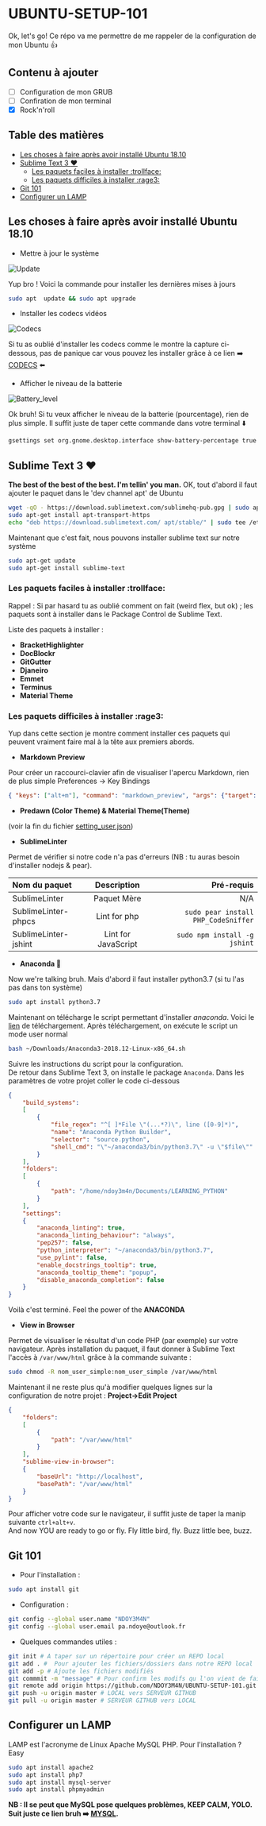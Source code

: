 # UBUNTU-SETUP-101
Ok, let's go! Ce répo va me permettre de me rappeler de la configuration de mon Ubuntu :+1:

## Contenu à ajouter

- [ ] Configuration de mon GRUB
- [ ] Confiration de mon terminal
- [x] Rock'n'roll

## Table des matières

<!-- MarkdownTOC -->

- [Les choses à faire après avoir installé Ubuntu 18.10](#les-choses-%C3%A0-faire-apr%C3%A8s-avoir-install%C3%A9-ubuntu-1810)
- [Sublime Text 3 :heart:](#sublime-text-3-heart)
    - [Les paquets faciles à installer :trollface:](#les-paquets-faciles-%C3%A0-installer-trollface)
    - [Les paquets difficiles à installer :rage3:](#les-paquets-difficiles-%C3%A0-installer-rage3)
- [Git 101](#git-101)
- [Configurer un LAMP](#configurer-un-lamp)

<!-- /MarkdownTOC -->

## Les choses à faire après avoir installé Ubuntu 18.10

- Mettre à jour le système

![Update][Update_img]

Yup bro ! Voici la commande pour installer les dernières mises à jours
```bash
sudo apt  update && sudo apt upgrade
```
- Installer les codecs vidéos

![Codecs][Codecs_img]

Si tu as oublié d'installer les codecs comme le montre la capture ci-dessous, pas de panique car vous pouvez les installer grâce à ce lien :arrow_right: [CODECS](apt://ubuntu-restricted-extras) :arrow_left:
- Afficher le niveau de la batterie

![Battery_level][Battery_img]

Ok bruh! Si tu veux afficher le niveau de la batterie (pourcentage), rien de plus simple. Il suffit juste de taper cette commande dans votre terminal :arrow_down:
```bash
gsettings set org.gnome.desktop.interface show-battery-percentage true
```

## Sublime Text 3 :heart:

__The best of the best of the best. I'm tellin' you man.__
OK, tout d'abord il faut ajouter le paquet dans le 'dev channel apt' de Ubuntu
```bash
wget -qO - https://download.sublimetext.com/sublimehq-pub.gpg | sudo apt-key add -
sudo apt-get install apt-transport-https
echo "deb https://download.sublimetext.com/ apt/stable/" | sudo tee /etc/apt/sources.list.d/sublime-text.list
```
Maintenant que c'est fait, nous pouvons installer sublime text sur notre système
```bash
sudo apt-get update
sudo apt-get install sublime-text
```

### Les paquets faciles à installer :trollface:

Rappel : Si par hasard tu as oublié comment on fait (weird flex, but ok) ; les paquets sont à installer dans le Package Control de Sublime Text. 

Liste des paquets à installer :
- __BracketHighlighter__
- __DocBlockr__
- __GitGutter__
- __Djaneiro__
- __Emmet__
- __Terminus__
- __Material Theme__

### Les paquets difficiles à installer :rage3:

Yup dans cette section je montre comment installer ces paquets qui peuvent vraiment faire mal à la tête aux premiers abords.

- __Markdown Preview__

Pour créer un raccourci-clavier afin de visualiser l'apercu Markdown, rien de plus simple
Preferences -> Key Bindings
```json
{ "keys": ["alt+m"], "command": "markdown_preview", "args": {"target": "browser", "parser":"markdown"} }
```
- __Predawn (Color Theme) & Material Theme(Theme)__

(voir la fin du fichier [setting_user.json](setting_user.json))

- __SublimeLinter__

Permet de vérifier si notre code n'a pas d'erreurs (NB : tu auras besoin d'installer nodejs & pear).  

| Nom du paquet | Description | Pré-requis |
|    :---       |   :---:     |   ---:     |
| SublimeLinter  | Paquet Mère | N/A |
| SublimeLinter-phpcs | Lint for php | ```sudo pear install PHP_CodeSniffer``` |
| SublimeLinter-jshint | Lint for JavaScript | ```sudo npm install -g jshint``` |

- __Anaconda :snake:__

Now we're talking bruh. Mais d'abord il faut installer python3.7 (si tu l'as pas dans ton système)  
```bash
sudo apt install python3.7
```
Maintenant on télécharge le script permettant d'installer _anaconda_. Voici le [lien](https://repo.anaconda.com/archive/Anaconda3-2018.12-Linux-x86_64.sh) de téléchargement. Après téléchargement, on exécute le script un mode user normal

```bash
bash ~/Downloads/Anaconda3-2018.12-Linux-x86_64.sh
```
Suivre les instructions du script pour la configuration.  
De retour dans Sublime Text 3, on installe le package ```Anaconda```. Dans les paramètres de votre projet coller le code ci-dessous
```json
{
    "build_systems":
    [
        {
            "file_regex": "^[ ]*File \"(...*?)\", line ([0-9]*)",
            "name": "Anaconda Python Builder",
            "selector": "source.python",
            "shell_cmd": "\"~/anaconda3/bin/python3.7\" -u \"$file\""
        }
    ],
    "folders":
    [
        {
            "path": "/home/ndoy3m4n/Documents/LEARNING_PYTHON"
        }
    ],
    "settings":
    {
        "anaconda_linting": true,
        "anaconda_linting_behaviour": "always",
        "pep257": false,
        "python_interpreter": "~/anaconda3/bin/python3.7",
        "use_pylint": false,
        "enable_docstrings_tooltip": true,
        "anaconda_tooltip_theme": "popup",
        "disable_anaconda_completion": false
    }
}
```
Voilà c'est terminé. Feel the power of the __ANACONDA__

- __View in Browser__

Permet de visualiser le résultat d'un code PHP (par exemple) sur votre navigateur. Après installation du paquet, il faut donner à Sublime Text l'accès à ```/var/www/html``` grâce à la commande suivante :
```bash
sudo chmod -R nom_user_simple:nom_user_simple /var/www/html
```
Maintenant il ne reste plus qu'à modifier quelques lignes sur la configuration de notre projet : __Project->Edit Project__
```json
{
    "folders":
    [
        {
            "path": "/var/www/html"
        }
    ],
    "sublime-view-in-browser":
    {
        "baseUrl": "http://localhost",
        "basePath": "/var/www/html"
    }
}
```
Pour afficher votre code sur le navigateur, il suffit juste de taper la manip suivante ```ctrl+alt+v```.  
And now YOU are ready to go or fly. Fly little bird, fly. Buzz little bee, buzz.

## Git 101

- Pour l'installation :
```bash
sudo apt install git
```
- Configuration :
```bash
git config --global user.name "NDOY3M4N"
git config --global user.email pa.ndoye@outlook.fr
```
- Quelques commandes utiles :
```bash
git init # A taper sur un répertoire pour créer un REPO local
git add . #  Pour ajouter les fichiers/dossiers dans notre REPO local
git add -p # Ajoute les fichiers modifiés
git commmit -m "message" # Pour confirm les modifs qu l'on vient de faire
git remote add origin https://github.com/NDOY3M4N/UBUNTU-SETUP-101.git # Connexion à un REPO distant
git push -u origin master # LOCAL vers SERVEUR GITHUB
git pull -u origin master # SERVEUR GITHUB vers LOCAL
```

## Configurer un LAMP

LAMP est l'acronyme de Linux Apache MySQL PHP. Pour l'installation ? Easy
```bash
sudo apt install apache2
sudo apt install php7
sudo apt install mysql-server
sudo apt install phpmyadmin
```
__NB : Il se peut que MySQL pose quelques problèmes, KEEP CALM, YOLO. Suit juste ce lien bruh :arrow_right: [MYSQL](https://linuxconfig.org/how-to-reset-root-mysql-password-on-ubuntu-18-04-bionic-beaver-linux).__

[Update_img]: img/install_update.png
[Codecs_img]: img/codecs.png
[Battery_img]: img/battery_info.png

